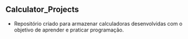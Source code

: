 ## Calculator_Projects

* Repositório criado para armazenar calculadoras desenvolvidas com o objetivo de aprender e praticar programação.
